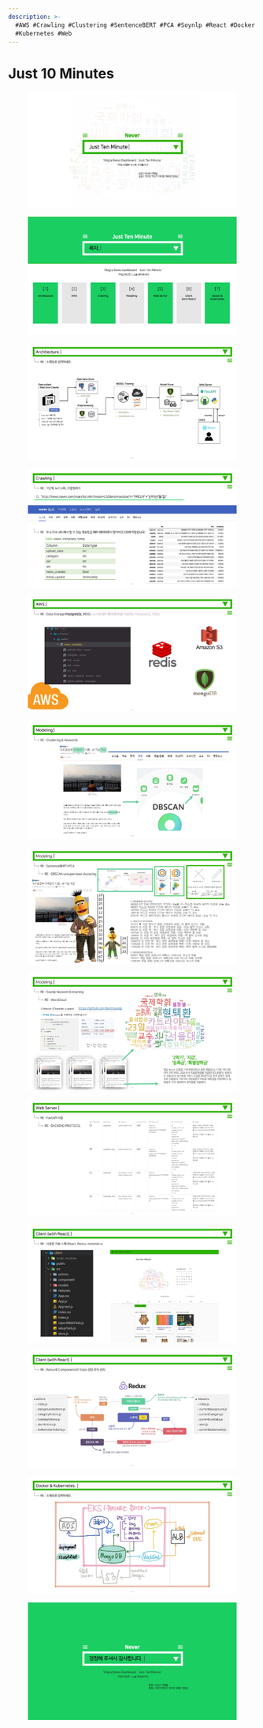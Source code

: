 ```yaml
---
description: >-
  #AWS #Crawling #Clustering #SentenceBERT #PCA #Soynlp #React #Docker
  #Kubernetes #Web
---
```


# Just 10 Minutes

<figure><img src="../../../.gitbook/assets/Just10Minutes_페이지_01.jpg" alt=""><figcaption></figcaption></figure>

<figure><img src="../../../.gitbook/assets/Just10Minutes_페이지_02.jpg" alt=""><figcaption></figcaption></figure>

<figure><img src="../../../.gitbook/assets/Just10Minutes_페이지_03.jpg" alt=""><figcaption></figcaption></figure>

<figure><img src="../../../.gitbook/assets/Just10Minutes_페이지_04.jpg" alt=""><figcaption></figcaption></figure>

<figure><img src="../../../.gitbook/assets/Just10Minutes_페이지_05.jpg" alt=""><figcaption></figcaption></figure>

<figure><img src="../../../.gitbook/assets/Just10Minutes_페이지_06.jpg" alt=""><figcaption></figcaption></figure>

<figure><img src="../../../.gitbook/assets/Just10Minutes_페이지_07.jpg" alt=""><figcaption></figcaption></figure>

<figure><img src="../../../.gitbook/assets/Just10Minutes_페이지_08.jpg" alt=""><figcaption></figcaption></figure>

<figure><img src="../../../.gitbook/assets/Just10Minutes_페이지_09.jpg" alt=""><figcaption></figcaption></figure>

<figure><img src="../../../.gitbook/assets/Just10Minutes_페이지_10.jpg" alt=""><figcaption></figcaption></figure>

<figure><img src="../../../.gitbook/assets/Just10Minutes_페이지_11.jpg" alt=""><figcaption></figcaption></figure>

<figure><img src="../../../.gitbook/assets/Just10Minutes_페이지_12.jpg" alt=""><figcaption></figcaption></figure>

<figure><img src="../../../.gitbook/assets/Just10Minutes_페이지_13.jpg" alt=""><figcaption></figcaption></figure>
